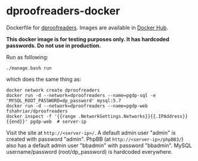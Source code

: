 # dproofreaders-docker
Dockerfile for [dproofreaders](https://sourceforge.net/projects/dproofreaders/). Images are available in [Docker Hub](https://hub.docker.com/r/fshahriar/dproofreaders/).

**This docker image is for testing purposes only. It has hardcoded passwords. Do not use in production.**

Run as following:
```
./manage.bash run
```
which does the same thing as:
```
docker network create dproofreaders
docker run -d --network=dproofreaders --name=pgdp-sql -e 'MYSQL_ROOT_PASSWORD=dp_password' mysql:5.7
docker run -d --network=dproofreaders --name=pgdp-web fshahriar/dproofreaders
docker inspect -f '{{range .NetworkSettings.Networks}}{{.IPAddress}}{{end}}' pgdp-web  # server-ip
```

Visit the site at `http://<server-ip>/`.
A default admin user "admin" is created with password "admin". PhpBB (at `http://<server-ip>/phpBB3/`) also has a default admin user "bbadmin" with password "bbadmin". MySQL username/password (root/dp_password) is hardcoded everywhere.
